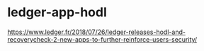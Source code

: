 # ledger-app-hodl

https://www.ledger.fr/2018/07/26/ledger-releases-hodl-and-recoverycheck-2-new-apps-to-further-reinforce-users-security/
